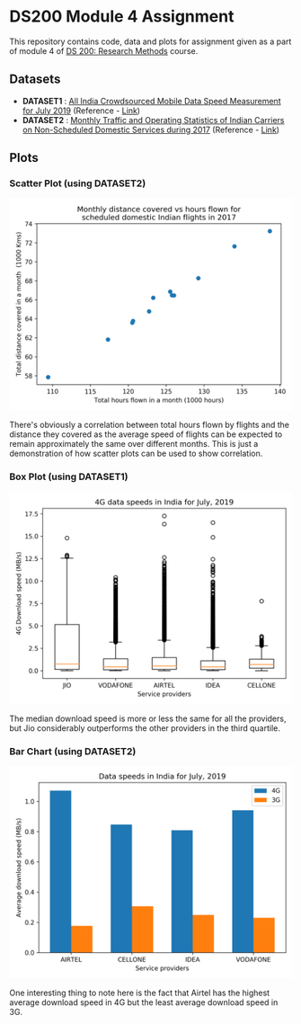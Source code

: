 # DS200 Module 4 Assignment

This repository contains code, data and plots for assignment given as a part of  module 4 of [DS 200: Research Methods](http://cds.iisc.ac.in/academics/ds200/) course.

## Datasets

- **DATASET1** : [All India Crowdsourced Mobile Data Speed Measurement for July 2019](https://data.gov.in/resources/all-india-crowdsourced-mobile-data-speed-measurement-july-2019) (Reference - [Link](https://myspeed.trai.gov.in/))
- **DATASET2** : [Monthly Traffic and Operating Statistics of Indian Carriers on Non-Scheduled Domestic Services during 2017](https://data.gov.in/resources/monthly-traffic-and-operating-statistics-indian-carriers-non-scheduled-domestic-services-0) (Reference - [Link](http://dgca.nic.in/reports/stat-ind.htm))

## Plots

### Scatter Plot (using DATASET2)

![Scatter Plot](plots/scatter.png?raw=true "Scatter Plot")

There's obviously a correlation between total hours flown by flights and the distance they covered as the average speed of flights can be expected to remain approximately the same over different months. This is just a demonstration of how scatter plots can be used to show correlation.

### Box Plot (using DATASET1)

![Box Plot](plots/box.png?raw=true "Box Plot")

The median download speed is more or less the same for all the providers, but Jio considerably outperforms the other providers in the third quartile.

### Bar Chart (using DATASET2)

![Bar Chart](plots/bar.png?raw=true "Bar Chart")

One interesting thing to note here is the fact that Airtel has the highest average download speed in 4G but the least average download speed in 3G.
